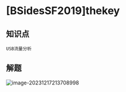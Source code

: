 # [BSidesSF2019]thekey

## 知识点

`USB流量分析`

## 解题

![image-20231217213708998](/Users/gongtaiyun/security/CTFWriteUp/buuctf/Misc/img/136-1.png)
